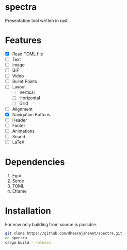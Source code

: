 # spectra
Presentation tool written in rust

# Features

- [x] Read TOML file
- [ ] Text
- [ ] Image
- [ ] GIF
- [ ] Video
- [ ] Bullet Points
- [ ] Layout
  - [ ] Vertical
  - [ ] Horizontal
  - [ ] Grid
- [ ] Alignment
- [x] Navigation Buttons
- [ ] Header
- [ ] Footer
- [ ] Animations
- [ ] Sound
- [ ] LaTeX

# Dependencies

1. Egui
2. Serde
3. TOML
4. Eframe

# Installation

For now only building from source is possible.

```bash
git clone https://github.com/dheerajshenot/spectra.git
cd spectra
cargo build --release
```
